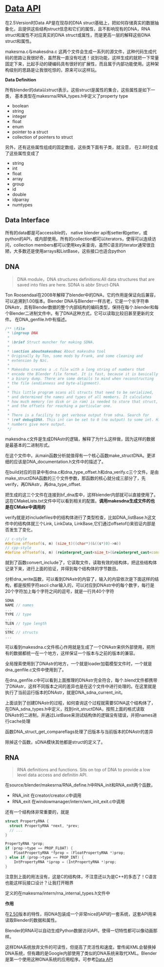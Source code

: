 # [Data API](https://archive.blender.org/wiki/index.php/Dev:2.5/Source/Architecture/DataAPI/)


在2.5Version时Data AP是在现存的DNA struct基础上，把如何存储真实的数据抽象化，且提供这些结构struct信息和它们的属性，且不影响现有的DNA，RNA struct和属性不对应真实的DNA struct或属性，而是更高一层的解释这些DNA struct和属性。

makesrna.c与makesdna.c 这两个文件会生成一系列的源文件，这种代码生成代码的思路让我很好奇，虽然我一直没有吃透！说到功能，这样生成的就把一下常量固定下来，比起手动的硬编码具有很好的扩展性，而且属于内部功能使用。这种架构级别的思路是让我很吃惊的，原来可以这样玩。

**Data Definition**

所有blender的data以struct表示，这些struct是属性的集合，这些属性是如下一类， 基本类型在makesrna/RNA_types.h中定义了property type

- boolean
- string
- integer 
- float 
- enum
- pointer to a struct 
- collection of pointers to struct 

另外，还有这些属性组成的固定数组，这些类下面有子类，就没意， 在2.8时变成了这些属性变成了 

- string
- int 
- float 
- array 
- group 
- id 
- double 
- idparray
- numtypes


## Data Interface

所有的data都是可accessible的， native blender api有setter和getter，或python的API，或内部使用。所有的collection都可以iterators，使得可以连续访问，collection members都可以使用key来查询，虽然C语言的iterator通常很丑陋，大多数还是使用arrays和ListBase，这些接口也适合python

## DNA
> DNA module，DNA structures definitions:All data structures that are saved into files are here. SDNA is abbr Struct-DNA

Ton Roosendaal在2008年解释了blender中的DNA，它的作用是保证向后兼容，可以追溯到1.00版本。Blender DNA与Blender一样古老，它是一个长字符串DNAstr，具有Blender数据的整个内部结构的编码类型，保持在每个.blender和每个Blender二进制文件中。有了DNA这种方式，它可以读取比较旧甚至更新的文件。 在DNA_genfile.h中有描述。

```c
/** \file
 * \ingroup DNA
 *
 * \brief Struct muncher for making SDNA.
 *
 * \section aboutmakesdnac About makesdna tool
 * Originally by Ton, some mods by Frank, and some cleaning and
 * extension by Nzc.
 *
 * Makesdna creates a .c file with a long string of numbers that
 * encode the Blender file format. It is fast, because it is basically
 * a binary dump. There are some details to mind when reconstructing
 * the file (endianness and byte-alignment).
 *
 * This little program scans all structs that need to be serialized,
 * and determined the names and types of all members. It calculates
 * how much memory (on disk or in ram) is needed to store that struct,
 * and the offsets for reaching a particular one.
 *
 * There is a facility to get verbose output from sdna. Search for
 * \ref debugSDNA. This int can be set to 0 (no output) to some int. Higher
 * numbers give more output.
 */ 
```
makesdna.c文件是生成DNAstr的逻辑，解释了为什么这样做，因为这样的数据是最基本的二进制形式。  

在这个文件中，从main函数分析就值得有一个核心函数make_structDNA。更详细的应该是DNA_documentation.h文件中的描述了。

在build对应的目录中有dna.c和dna_type_offset.h和dna_verify.c三个文件。是由make_structDNA函数的三个文件参数，那函数的核心就分成三部分了，先verify，再DNAstr，再dna_type_offset.

把生成的这三个文件在连接到bf_dna库中，这样blender内部就可以直接使用了。这在CMakeLists.txt文件中可以看到相关的配置。**调用makesdna生成文件的也是在CMake中调用的**

verify就是对includefiles中的结构体进行了类型检查，比如DNA_listBase.h这文件中的结构体就三个Link, LinkData, LinkBase,它们通过offsetof()来验证内部是否发生了变化，

```c++
// c-style
#define offsetof(s, m) (size_t)((char*)(&((s*)0)->m))
// cpp-style
#define offsetof(s, m) (reinterpret_cast<size_t>(&reinterpret_cast<const volatile char&>(static_cast<s*>(nullptr)->m)))
```

就到了函数convert_include了，它读取文件，读取有效的结构体，把这些结构体记录下来，进行上面的验证，并得到每个结构体的字节数目。

分析dna_write函数，可以看到DNAstr的内容了，输入的内容依次是下面这样的结构，都是按照字符ascii char输入的，可以对应到DNAstr中的每个数字，每行是20个字符加上每个字符之间的逗号，就是一行共40个字符
```c
SDNA
NAME // names
...
TYPE // type
...
TLEN // type length
...
STRC // structs
...
```

可以看到makesdna.c文件核心作用就是生成了一个DNAstr来供外部使用，把所有的数据都统一在一个地方，这样保证一个版本与之前的版本的兼容。

全局搜索使用到了DNAstr的地方，一个就是loader加载模型文件时，一个就是dna_genfile.c文件中使用到了。

在dna_genfile.c中可以看到上面推理的DNAstr完全符合，每个.blend文件都携带了DNAstr，这样不同版本之间的差异也是在这个文件中进行处理的。在这里就是执行了当前运行版本的DNAstr，就是DNA_sdna_current_init。

上面谈到了创建DNAstr的过程，如何查询这个过程就需要SDNA这个结构体了，在DNA_sdna_types.h中定义，找到init_structDNA，按照上面的格式读取DNAstr的二进制，并通过ListBase来测试结构体的逻辑没有错误，并把names进行cache处理

函数DNA_struct_get_compareflags处理了旧版本与当前版本的DNAstr的差异

除掉这个函数，sDNA模块其他都是struct的定义了。

## RNA
> RNA definitions and functions. Sits on top of DNA to provide a low level data access and definitin API.

在source/blender/makesrna/RNA_define.h中RNA_init和RNA_exit两个函数，

- RNA_init 在creator/creator.c中调用
- RNA_exit 在windowmanager/intern/wm_init_exit.c中调用

还有一个结构体非常重要的，就是

```c
struct PropertyRNA {
  struct PropertyRNA *next, *prev;
  // ...
} 

PropertyRNA *prop;
if (prop->type == PROP_FLOAT) {
	FloatPropertyRNA *fprop = (FloatPropertyRNA *)prop;
} else if (prop->type == PROP_INT) {
	IntPropertyRNA *iprop = (IntPropertyRNA *)prop;
}
```

注意到上面的用法没有，这是C的结构体，不注意还以为是C++的多态了！C语言也能这样玩接口设计？让我打开眼界

定义的在makesrna/intern/rna_internal_types.h文件中


**作用** 

在[2.50](https://archive.blender.org/wiki/index.php/Dev:2.5/Source/Architecture/RNA/)版本的特性，将DNA包装成一个非常nice的API的一套系统，这套API用来读取Blender的数据和属性。

Blender的RNA可以自动生成Python数据访问API，使得一切特性都可以像动画那样。

这样DNA系统放弃文件的可读性，但提高了灵活性和速度。曽传闻XML会替换掉DNA系统，但有趣的是Google内部使用了类似的DNA系统来取代XML。Blender是第一个使用这种DNA系统的应用程序。可参考[Data API](<https://archive.blender.org/wiki/index.php/BlenderDev/Blender2.5/DataAPI/>)
